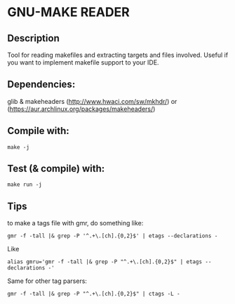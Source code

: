 # GNU-MAKE READER

## Description
	
Tool for reading makefiles and extracting targets and files involved. Useful if you want to implement makefile support to your IDE.

## Dependencies:

glib & makeheaders (http://www.hwaci.com/sw/mkhdr/) or (https://aur.archlinux.org/packages/makeheaders/)

## Compile with:

```shell
make -j
```

## Test (& compile) with:

```shell
make run -j
```

## Tips

to make a tags file with gmr, do something like:

```shell
gmr -f -tall |& grep -P '^.+\.[ch].{0,2}$' | etags --declarations -
```

Like

```shell
alias gmru='gmr -f -tall |& grep -P "^.+\.[ch].{0,2}$" | etags --declarations -'
```

Same for other tag parsers:

```shell
gmr -f -tall |& grep -P "^.+\.[ch].{0,2}$" | ctags -L -
```
